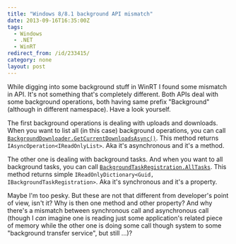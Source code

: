 ```yaml
---
title: "Windows 8/8.1 background API mismatch"
date: 2013-09-16T16:35:00Z
tags:
  - Windows
  - .NET
  - WinRT
redirect_from: /id/233415/
category: none
layout: post
---
```

While digging into some background stuff in WinRT I found some mismatch in API. It's not something that's completely different. Both APIs deal with some background operations, both having same prefix "Background" (although in different namespace). Have a look yourself.

<!-- excerpt -->

The first background operations is dealing with uploads and downloads. When you want to list all (in this case) background operations, you can call [`BackgroundDownloader.GetCurrentDownloadsAsync()`][1]. This method returns `IAsyncOperation<IReadOnlyList>`. Aka it's asynchronous and it's a method.

The other one is dealing with background tasks. And when you want to all background tasks, you can call [`BackgroundTaskRegistration.AllTasks`][2]. This method returns simple `IReadOnlyDictionary<Guid, IBackgroundTaskRegistration>`. Aka it's synchronous and it's a property.

Maybe I'm too pesky. But these are not that different from developer's point of view, isn't it? Why is then one method and other property? And why there's a mismatch between synchronous call and asynchronous call (though I _can_ imagine one is reading just some application's related piece of memory while the other one is doing some call though system to some "background transfer service", but still ...)?

[1]: http://msdn.microsoft.com/en-US/library/windows/apps/br207128
[2]: http://msdn.microsoft.com/en-us/library/windows/apps/windows.applicationmodel.background.backgroundtaskregistration.alltasks.aspx
